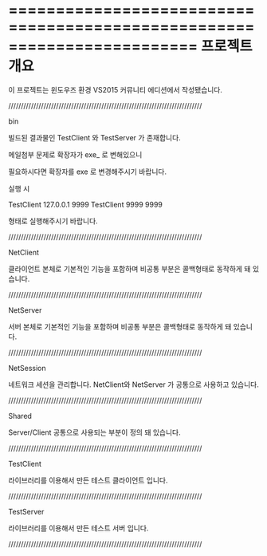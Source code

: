 ========================================================================
프로젝트 개요
========================================================================

이 프로젝트는 윈도우즈 환경 VS2015 커뮤니티 에디션에서 작성됐습니다.

/////////////////////////////////////////////////////////////////////////////

bin

빌드된 결과물인 TestClient 와 TestServer 가 존재합니다.

메일첨부 문제로 확장자가 exe_ 로 변해있으니

필요하시다면 확장자를 exe 로 변경해주시기 바랍니다.

실행 시 

TestClient 127.0.0.1 9999
TestClient 9999 9999

형태로 실행해주시기 바랍니다.

/////////////////////////////////////////////////////////////////////////////

NetClient

클라이언트 본체로 기본적인 기능을 포함하며 비공통 부분은 콜백형태로 동작하게 돼 있습니다.

/////////////////////////////////////////////////////////////////////////////

NetServer

서버 본체로 기본적인 기능을 포함하며 비공통 부분은 콜백형태로 동작하게 돼 있습니다.

/////////////////////////////////////////////////////////////////////////////

NetSession

네트워크 세션을 관리합니다. NetClient와 NetServer 가 공통으로 사용하고 있습니다.

/////////////////////////////////////////////////////////////////////////////

Shared

Server/Client 공통으로 사용되는 부분이 정의 돼 있습니다.

/////////////////////////////////////////////////////////////////////////////

TestClient

라이브러리를 이용해서 만든 테스트 클라이언트 입니다.


/////////////////////////////////////////////////////////////////////////////

TestServer

라이브러리를 이용해서 만든 테스트 서버 입니다.

/////////////////////////////////////////////////////////////////////////////
